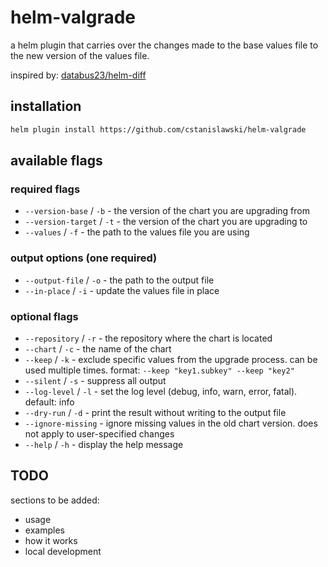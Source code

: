 # helm-valgrade

a helm plugin that carries over the changes made to the base values file to the new version of the values file.

inspired by: [databus23/helm-diff](https://github.com/databus23/helm-diff)

## installation

```bash
helm plugin install https://github.com/cstanislawski/helm-valgrade
```

## available flags

### required flags

- `--version-base` / `-b` - the version of the chart you are upgrading from
- `--version-target` / `-t` - the version of the chart you are upgrading to
- `--values` / `-f` - the path to the values file you are using

### output options (one required)

- `--output-file` / `-o` - the path to the output file
- `--in-place` / `-i` - update the values file in place

### optional flags

- `--repository` / `-r` - the repository where the chart is located
- `--chart` / `-c` - the name of the chart
- `--keep` / `-k` - exclude specific values from the upgrade process. can be used multiple times. format: `--keep "key1.subkey" --keep "key2"`
- `--silent` / `-s` - suppress all output
- `--log-level` / `-l` - set the log level (debug, info, warn, error, fatal). default: info
- `--dry-run` / `-d` - print the result without writing to the output file
- `--ignore-missing` - ignore missing values in the old chart version. does not apply to user-specified changes
- `--help` / `-h` - display the help message

## TODO

sections to be added:

- usage
- examples
- how it works
- local development
